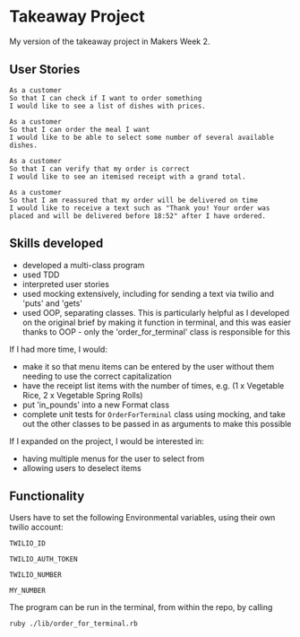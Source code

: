 # Takeaway Project

My version of the takeaway project in Makers Week 2.

## User Stories

`As a customer` \
`So that I can check if I want to order something` \
`I would like to see a list of dishes with prices.`

`As a customer` \
`So that I can order the meal I want` \
`I would like to be able to select some number of several available dishes.`

`As a customer` \
`So that I can verify that my order is correct` \
`I would like to see an itemised receipt with a grand total.`

`As a customer` \
`So that I am reassured that my order will be delivered on time` \
`I would like to receive a text such as "Thank you! Your order was placed and will be delivered before 18:52" after I have ordered.`

## Skills developed

 - developed a multi-class program 
 - used TDD
 - interpreted user stories
 - used mocking extensively, including for sending a text via twilio and 'puts' and 'gets'
 - used OOP, separating classes. This is particularly helpful as I developed on the original brief by making it function in terminal,
 and this was easier thanks to OOP - only the 'order_for_terminal' class is responsible for this

If I had more time, I would:
 - make it so that menu items can be entered by the user without them needing to use the correct capitalization
 - have the receipt list items with the number of times, e.g. (1 x Vegetable Rice, 2 x Vegetable Spring Rolls)
 - put 'in_pounds' into a new Format class
 - complete unit tests for `OrderForTerminal` class using mocking, and take out the other classes to be passed in as arguments to make this possible

If I expanded on the project, I would be interested in:
 - having multiple menus for the user to select from
 - allowing users to deselect items

## Functionality

Users have to set the following Environmental variables, using their own twilio account:

`TWILIO_ID`

`TWILIO_AUTH_TOKEN`

`TWILIO_NUMBER`

`MY_NUMBER`


The program can be run in the terminal, from within the repo, by calling

`ruby ./lib/order_for_terminal.rb`

